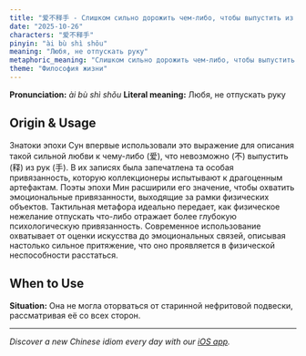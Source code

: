 ```yaml
---
title: "爱不释手 - Слишком сильно дорожить чем-либо, чтобы выпустить из рук."
date: "2025-10-26"
characters: "爱不释手"
pinyin: "ài bù shì shǒu"
meaning: "Любя, не отпускать руку"
metaphoric_meaning: "Слишком сильно дорожить чем-либо, чтобы выпустить из рук."
theme: "Философия жизни"
---
```


**Pronunciation:** *ài bù shì shǒu*
**Literal meaning:** Любя, не отпускать руку

## Origin & Usage

Знатоки эпохи Сун впервые использовали это выражение для описания такой сильной любви к чему-либо (爱), что невозможно (不) выпустить (释) из рук (手). В их записях была запечатлена та особая привязанность, которую коллекционеры испытывают к драгоценным артефактам. Поэты эпохи Мин расширили его значение, чтобы охватить эмоциональные привязанности, выходящие за рамки физических объектов. Тактильная метафора идеально передает, как физическое нежелание отпускать что-либо отражает более глубокую психологическую привязанность. Современное использование охватывает от оценки искусства до эмоциональных связей, описывая настолько сильное притяжение, что оно проявляется в физической неспособности расстаться.

## When to Use

**Situation:** Она не могла оторваться от старинной нефритовой подвески, рассматривая её со всех сторон.

---

*Discover a new Chinese idiom every day with our [iOS app](https://apps.apple.com/us/app/daily-chinese-idioms/id6740611324).*
